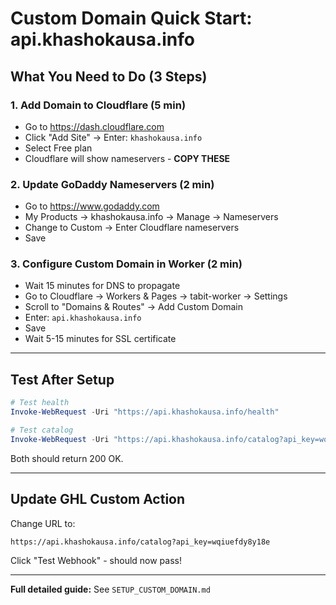 # Custom Domain Quick Start: api.khashokausa.info

## What You Need to Do (3 Steps)

### 1. Add Domain to Cloudflare (5 min)
- Go to https://dash.cloudflare.com
- Click "Add Site" → Enter: `khashokausa.info`
- Select Free plan
- Cloudflare will show nameservers - **COPY THESE**

### 2. Update GoDaddy Nameservers (2 min)
- Go to https://www.godaddy.com
- My Products → khashokausa.info → Manage → Nameservers
- Change to Custom → Enter Cloudflare nameservers
- Save

### 3. Configure Custom Domain in Worker (2 min)
- Wait 15 minutes for DNS to propagate
- Go to Cloudflare → Workers & Pages → tabit-worker → Settings
- Scroll to "Domains & Routes" → Add Custom Domain
- Enter: `api.khashokausa.info`
- Save
- Wait 5-15 minutes for SSL certificate

---

## Test After Setup

```powershell
# Test health
Invoke-WebRequest -Uri "https://api.khashokausa.info/health"

# Test catalog
Invoke-WebRequest -Uri "https://api.khashokausa.info/catalog?api_key=wqiuefdy8y18e"
```

Both should return 200 OK.

---

## Update GHL Custom Action

Change URL to:
```
https://api.khashokausa.info/catalog?api_key=wqiuefdy8y18e
```

Click "Test Webhook" - should now pass!

---

**Full detailed guide:** See `SETUP_CUSTOM_DOMAIN.md`

